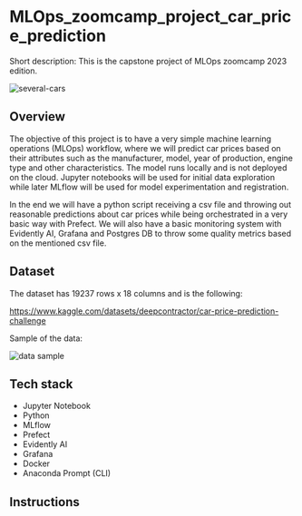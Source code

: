 # MLOps_zoomcamp_project_car_price_prediction
Short description: This is the capstone project of MLOps zoomcamp 2023 edition.

![several-cars](https://github.com/Sebasfac/mlops_zoomcamp_project_car_price_prediction/assets/48665389/a13cd8e2-12f5-42e7-984e-c270feacee2b)


## Overview
The objective of this project is to have a very simple machine learning operations (MLOps) workflow, where we will predict car prices based on their attributes such as the manufacturer, model, year of production, engine type and other characteristics. The model runs locally and is not deployed on the cloud.
Jupyter notebooks will be used for initial data exploration while later MLflow will be used for model experimentation and registration.

In the end we will have a python script receiving a csv file and throwing out reasonable predictions about car prices while being orchestrated in a very basic way with Prefect. We will also have a basic monitoring system with Evidently AI, Grafana and Postgres DB to throw some quality metrics based on the mentioned csv file.

## Dataset
The dataset has 19237 rows x 18 columns and is the following:

https://www.kaggle.com/datasets/deepcontractor/car-price-prediction-challenge

Sample of the data:

![data sample](https://github.com/Sebasfac/mlops_zoomcamp_project_car_price_prediction/assets/48665389/d70669ac-64d4-41a7-acd2-ecadd2ec878c)


## Tech stack
* Jupyter Notebook
* Python
* MLflow
* Prefect
* Evidently AI
* Grafana
* Docker
* Anaconda Prompt (CLI)

## Instructions
